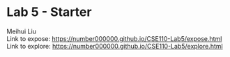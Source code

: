 # Lab 5 - Starter
Meihui Liu \
Link to expose: https://number000000.github.io/CSE110-Lab5/expose.html \
Link to explore: https://number000000.github.io/CSE110-Lab5/explore.html
